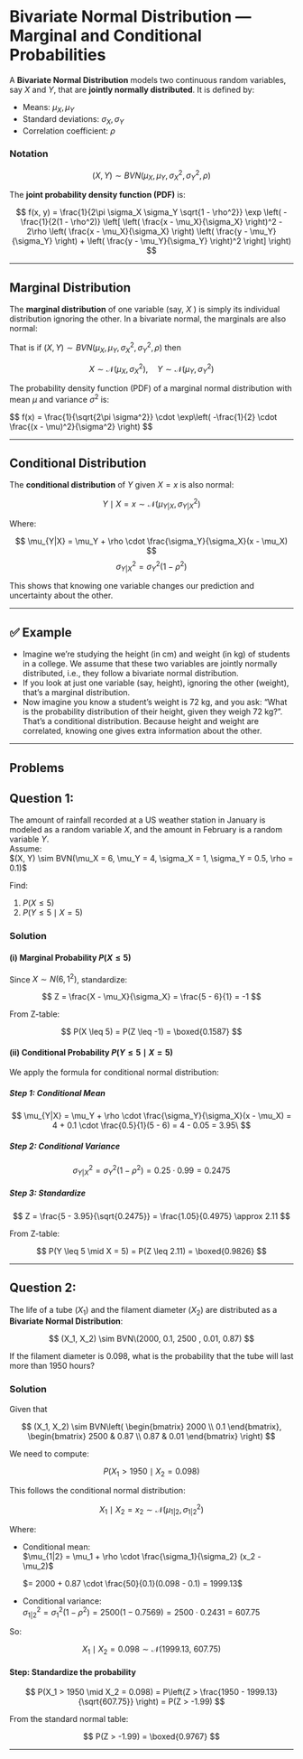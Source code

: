 # Bivariate Normal Distribution — Marginal and Conditional Probabilities

A **Bivariate Normal Distribution** models two continuous random variables, say  $X$ and $Y$, that are **jointly normally distributed**. It is defined by:

- Means: $\mu_X, \mu_Y$
- Standard deviations: $\sigma_X, \sigma_Y$
- Correlation coefficient: $\rho$

### Notation

$$
(X, Y) \sim BVN(\mu_X, \mu_Y, \sigma_X^2, \sigma_Y^2, \rho)
$$

The **joint probability density function (PDF)** is:

$$
f(x, y) = \frac{1}{2\pi \sigma_X \sigma_Y \sqrt{1 - \rho^2}} \exp \left( -\frac{1}{2(1 - \rho^2)} \left[
\left( \frac{x - \mu_X}{\sigma_X} \right)^2 - 2\rho \left( \frac{x - \mu_X}{\sigma_X} \right) \left( \frac{y - \mu_Y}{\sigma_Y} \right) + \left( \frac{y - \mu_Y}{\sigma_Y} \right)^2
\right] \right)
$$

---

## Marginal Distribution

The **marginal distribution** of one variable (say,  $X$ ) is simply its individual distribution ignoring the other. In a bivariate normal, the marginals are also normal:

That is if $(X, Y) \sim BVN(\mu_X, \mu_Y, \sigma_X^2, \sigma_Y^2, \rho)$ then

$$
X \sim \mathcal{N}(\mu_X, \sigma_X^2), \quad Y \sim \mathcal{N}(\mu_Y, \sigma_Y^2)
$$

The probability density function (PDF) of a marginal normal distribution with mean $\mu$ and variance $\sigma^2$ is:

\$$
f(x) = \frac{1}{\sqrt{2\pi \sigma^2}} \cdot \exp\left( -\frac{1}{2} \cdot \frac{(x - \mu)^2}{\sigma^2} \right)
\$$

---

## Conditional Distribution

The **conditional distribution** of $Y$ given  $X = x$ is also normal:

$$
Y \mid X = x \sim \mathcal{N}(\mu_{Y|X}, \sigma_{Y|X}^2)
$$

Where:

 $$ \mu_{Y|X} = \mu_Y + \rho \cdot \frac{\sigma_Y}{\sigma_X}(x - \mu_X) $$
 $$ \sigma_{Y|X}^2 = \sigma_Y^2(1 - \rho^2) $$

This shows that knowing one variable changes our prediction and uncertainty about the other.

---

## ✅ Example 
*  Imagine we’re studying the height (in cm) and weight (in kg) of students in a college. We assume that these two variables are jointly normally distributed, i.e., they follow a bivariate normal distribution.
* If you look at just one variable (say, height), ignoring the other (weight), that’s a marginal distribution.
* Now imagine you know a student’s weight is 72 kg, and you ask:
“What is the probability distribution of their height, given they weigh 72 kg?”. That’s a conditional distribution. Because height and weight are correlated, knowing one gives extra information about the other.

---

## Problems

## Question 1:
The amount of rainfall recorded at a US weather station in January is modeled as a random variable $X$, and the amount in February is a random variable $Y$.  
Assume:  
$\(X, Y) \sim BVN(\mu_X = 6, \mu_Y = 4, \sigma_X = 1, \sigma_Y = 0.5, \rho = 0.1)\$
  
Find:  
 1. $P(X \leq 5)$  
2. $P(Y \leq 5 \mid X = 5)$

### Solution

#### (i) Marginal Probability $P(X \leq 5)$

Since $X \sim N(6, 1^2)$, standardize:

$$
Z = \frac{X - \mu_X}{\sigma_X} = \frac{5 - 6}{1} = -1
$$

From Z-table:

$$
P(X \leq 5) = P(Z \leq -1) = \boxed{0.1587}
$$



#### (ii) Conditional Probability $P(Y \leq 5 \mid X = 5)$

We apply the formula for conditional normal distribution:

##### Step 1: Conditional Mean

$$
\mu_{Y|X} = \mu_Y + \rho \cdot \frac{\sigma_Y}{\sigma_X}(x - \mu_X)
= 4 + 0.1 \cdot \frac{0.5}{1}(5 - 6) = 4 - 0.05 = 3.95\
$$

##### Step 2: Conditional Variance

$$
\sigma_{Y|X}^2 = \sigma_Y^2(1 - \rho^2) = 0.25 \cdot 0.99 = 0.2475
$$

##### Step 3: Standardize

$$
Z = \frac{5 - 3.95}{\sqrt{0.2475}} = \frac{1.05}{0.4975} \approx 2.11
$$

From Z-table:

$$
P(Y \leq 5 \mid X = 5) = P(Z \leq 2.11) = \boxed{0.9826}
$$

---
## Question 2:

The life of a tube ($X_1$) and the filament diameter ($X_2$) are distributed as a **Bivariate Normal Distribution**:

$$
(X_1, X_2) \sim BVN\(2000, 0.1, 2500 , 0.01, 0.87)
$$

If the filament diameter is $0.098$, what is the probability that the tube will last more than 1950 hours?


### Solution

Given that 

$$
(X_1, X_2) \sim BVN\left(
\begin{bmatrix}
2000 \\
0.1
\end{bmatrix},
\begin{bmatrix}
2500 & 0.87 \\
0.87 & 0.01
\end{bmatrix}
\right)
$$

We need to compute:

$$
P(X_1 > 1950 \mid X_2 = 0.098)
$$

This follows the conditional normal distribution:

$$
X_1 \mid X_2 = x_2 \sim \mathcal{N}(\mu_{1|2}, \sigma_{1|2}^2)
$$

Where:

- Conditional mean:  
  $\mu_{1|2} = \mu_1 + \rho \cdot \frac{\sigma_1}{\sigma_2} (x_2 - \mu_2)$
  
  $= 2000 + 0.87 \cdot \frac{50}{0.1}(0.098 - 0.1)
  = 1999.13$

- Conditional variance:  
  $\sigma_{1|2}^2 = \sigma_1^2 (1 - \rho^2) = 2500 (1 - 0.7569) = 2500 \cdot 0.2431 = 607.75$

So:

$$
X_1 \mid X_2 = 0.098 \sim \mathcal{N}(1999.13,\ 607.75)
$$


#### Step: Standardize the probability

$$
P(X_1 > 1950 \mid X_2 = 0.098) = P\left(Z > \frac{1950 - 1999.13}{\sqrt{607.75}} \right)
= P(Z > -1.99)
$$

From the standard normal table:

$$
P(Z > -1.99) = \boxed{0.9767}
$$

---

